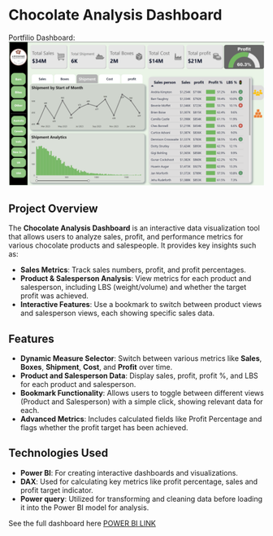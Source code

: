 # Chocolate Analysis Dashboard

Portfilio Dashboard:  
![Chocolate Analysis](Dashboard.png)

## Project Overview

The **Chocolate Analysis Dashboard** is an interactive data visualization tool that allows users to analyze sales, profit, and performance metrics for various chocolate products and salespeople. It provides key insights such as:

- **Sales Metrics**: Track sales numbers, profit, and profit percentages.
- **Product & Salesperson Analysis**: View metrics for each product and salesperson, including LBS (weight/volume) and whether the target profit was achieved.
- **Interactive Features**: Use a bookmark to switch between product views and salesperson views, each showing specific sales data.

## Features

- **Dynamic Measure Selector**: Switch between various metrics like **Sales**, **Boxes**, **Shipment**, **Cost**, and **Profit** over time.
- **Product and Salesperson Data**: Display sales, profit, profit %, and LBS for each product and salesperson.
- **Bookmark Functionality**: Allows users to toggle between different views (Product and Salesperson) with a simple click, showing relevant data for each.
- **Advanced Metrics**: Includes calculated fields like Profit Percentage and flags whether the profit target has been achieved.

## Technologies Used

- **Power BI**: For creating interactive dashboards and visualizations.
- **DAX**: Used for calculating key metrics like profit percentage, sales and profit target indicator.
- **Power query**:  Utilized for transforming and cleaning data before loading it into the Power BI model for analysis.

See the full dashboard here [POWER BI LINK](https://app.powerbi.com/reportEmbed?reportId=23202328-2c45-4723-a7eb-1b5663a1237f&autoAuth=true&ctid=6bf95165-4113-4188-9b7b-cb6c0c198a5b)
